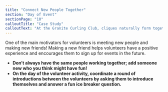 ```yaml
---
title: "Connect New People Together"
section: "Day of Event"
sectionPage: "10"
calloutTitle: "Case Study"
calloutText: "At the Granite Curling Club, cliques naturally form together. It’s common to see the same people hanging out together. Katie and Jacob were new members looking to make friends at the curling club. They weren’t having much lunch breaking into social circles until Katie volunteered them both to help out at a bonspiel event. Katie ended up being in the kitchen helping with lunch prep and made new friends she later introduced Jacob to. Now both of them know more people, get invited to more activities and feel even more welcomed at the club."
---
```


One of the main motivators for volunteers is meeting new people and making new friends! Making a new friend helps volunteers have a positive experience and encourages them to sign up for events in the future.

- **Don’t always have the same people working together; add someone new who you think might have fun!**
- **On the day of the volunteer activity, coordinate a round of introductions between the volunteers by asking them to introduce themselves and answer a fun ice breaker question.**
